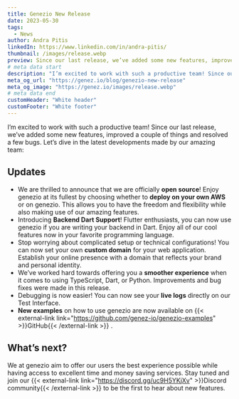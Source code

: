 ```yaml
---
title: Genezio New Release
date: 2023-05-30
tags:
  - News
author: Andra Pitis
linkedIn: https://www.linkedin.com/in/andra-pitis/
thumbnail: /images/release.webp
preview: Since our last release, we’ve added some new features, improved a couple of things and resolved a few bugs
# meta data start
description: "I’m excited to work with such a productive team! Since our last release, we’ve added some new features, improved a couple of things and resolved a few bugs. Let’s dive in the latest developments made by our amazing team"
meta_og_url: "https://genez.io/blog/genezio-new-release"
meta_og_image: "https://genez.io/images/release.webp"
# meta data end
customHeader: "White header"
customFooter: "White footer"
---
```


<!-----

Yay, no errors, warnings, or alerts!

Conversion time: 0.338 seconds.


Using this Markdown file:

1. Paste this output into your source file.
2. See the notes and action items below regarding this conversion run.
3. Check the rendered output (headings, lists, code blocks, tables) for proper
   formatting and use a linkchecker before you publish this page.

Conversion notes:

* Docs to Markdown version 1.0β34
* Tue May 30 2023 03:48:08 GMT-0700 (PDT)
* Source doc: genezio New Release
----->


I’m excited to work with such a productive team! Since our last release, we’ve added some new features, improved a couple of things and resolved a few bugs. Let’s dive in the latest developments made by our amazing team:


## Updates



* We are thrilled to announce that we are officially **open source**! Enjoy genezio at its fullest by choosing whether to **deploy on your own AWS** or on genezio. This allows you to have the freedom and flexibility while also making use of our amazing features.
* Introducing **Backend Dart Support**! Flutter enthusiasts, you can now use genezio if you are writing your backend in Dart. Enjoy all of our cool features now in your favorite programming language.
* Stop worrying about complicated setup or technical configurations! You can now set your own **custom domain** for your web application. Establish your online presence with a domain that reflects your brand and personal identity.
* We’ve worked hard towards offering you a **smoother experience** when it comes to using TypeScript, Dart, or Python. Improvements and bug fixes were made in this release.
* Debugging is now easier! You can now see your **live logs** directly on our Test Interface.
* **New examples** on how to use genezio are now available on {{< external-link link="https://github.com/genez-io/genezio-examples" >}}GitHub{{< /external-link >}}
.  


## What’s next?

We at genezio aim to offer our users the best experience possible while having access to excellent time and money saving services. Stay tuned and join our {{< external-link link="https://discord.gg/uc9H5YKjXv" >}}Discord community{{< /external-link >}}
 to be the first to hear about new features.
